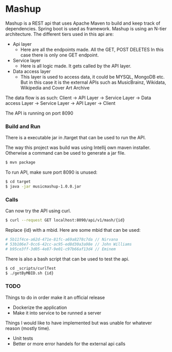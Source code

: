 # Mashup
Mashup is a REST api that uses Apache Maven to build and keep track of dependencies. Spring boot is used as framework.
Mashup is using an N-tier architecture. The different tiers used in this api are:
- Api layer
    * Here are all the endpoints made. All the GET, POST DELETES
        In this case there is only one GET endpoint.
-  Service layer
    * Here is all logic made. It gets called by the API layer.
-  Data access layer
    * This layer is used to access data, it could be MYSQL, MongoDB etc.
        But in this case it is the external APIs such as MusicBrainz, Wikidata, Wikipedia and Cover Art Archive

The data flow is as such:
Client -> API Layer -> Service Layer -> Data access Layer -> Service Layer -> API Layer -> Client

The API is  running on port 8090

### Build and Run
There is a executable jar in /target that can be used to run the API.

The way this project was build was using Intellij own maven installer. Otherwise a command can be used to generate a jar file.
```sh
$ mvn package
```

To run API, make sure port 8090 is unused:
```sh
$ cd target
$ java -jar musicmashup-1.0.0.jar
```

### Calls
Can now try the API using curl.

```sh
$ curl --request GET localhost:8090/api/v1/mash/{id}
```
Replace {id} with a mbid. Here are some mbid that can be used:
```sh
# 5b11f4ce-a62d-471e-81fc-a69a8278c7da // Nirvana
# 53b106e7-0cc6-42cc-ac95-ed8d30a3a98e // John Williams
# b95ce3ff-3d05-4e87-9e01-c97b66af13d4 // Eminem
```
There is also a bash script that can be used to test the api.
```sh
$ cd _scripts/curlTest
$ ./getByMBID.sh {id}
```


### TODO
Things to do in order make it an official release
*   Dockerize the application
*   Make it into service to be runned a server

Things I would like to have implemented but was unable for whatever reason (mostly time).
* Unit tests
* Better or more error handels for the external api calls